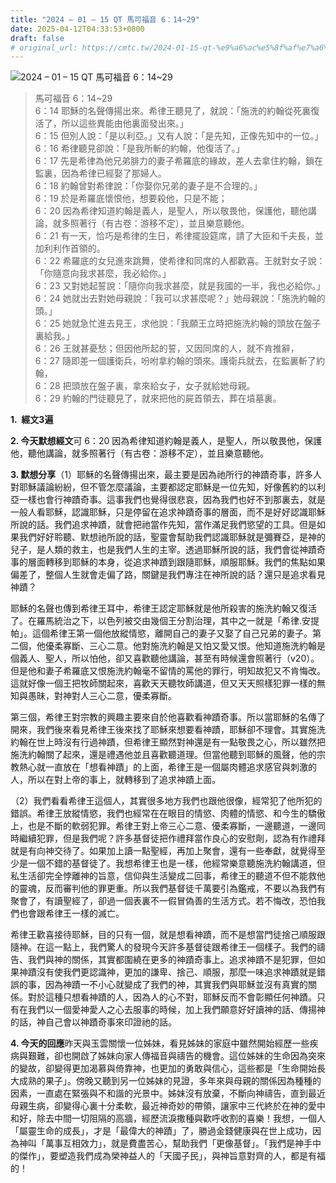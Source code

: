```yaml
---
title: "2024 – 01 – 15 QT 馬可福音 6：14~29"
date: 2025-04-12T04:33:53+0800
draft: false
# original_url: https://cmtc.tw/2024-01-15-qt-%e9%a6%ac%e5%8f%af%e7%a6%8f%e9%9f%b3-6%ef%bc%9a1429
---
```


![2024 – 01 – 15 QT 馬可福音 6：14~29](/images/qt.jpg  "2024 – 01 – 15 QT 馬可福音 6：14~29")

> 馬可福音 6：14~29  
> 6：14 耶穌的名聲傳揚出來。希律王聽見了，就說：「施洗的約翰從死裏復活了，所以這些異能由他裏面發出來。」  
> 6：15 但別人說：「是以利亞。」又有人說：「是先知，正像先知中的一位。」  
> 6：16 希律聽見卻說：「是我所斬的約翰，他復活了。」  
> 6：17 先是希律為他兄弟腓力的妻子希羅底的緣故，差人去拿住約翰，鎖在監裏，因為希律已經娶了那婦人。  
> 6：18 約翰曾對希律說：「你娶你兄弟的妻子是不合理的。」  
> 6：19 於是希羅底懷恨他，想要殺他，只是不能；  
> 6：20 因為希律知道約翰是義人，是聖人，所以敬畏他，保護他，聽他講論，就多照著行（有古卷：游移不定），並且樂意聽他。  
> 6：21 有一天，恰巧是希律的生日，希律擺設筵席，請了大臣和千夫長，並加利利作首領的。  
> 6：22 希羅底的女兒進來跳舞，使希律和同席的人都歡喜。王就對女子說：「你隨意向我求甚麼，我必給你。」  
> 6：23 又對她起誓說：「隨你向我求甚麼，就是我國的一半，我也必給你。」  
> 6：24 她就出去對她母親說：「我可以求甚麼呢？」她母親說：「施洗約翰的頭。」  
> 6：25 她就急忙進去見王，求他說：「我願王立時把施洗約翰的頭放在盤子裏給我。」  
> 6：26 王就甚憂愁；但因他所起的誓，又因同席的人，就不肯推辭，  
> 6：27 隨即差一個護衛兵，吩咐拿約翰的頭來。護衛兵就去，在監裏斬了約翰，  
> 6：28 把頭放在盤子裏，拿來給女子，女子就給她母親。  
> 6：29 約翰的門徒聽見了，就來把他的屍首領去，葬在墳墓裏。

**1.  經文3遍**

**2. 今天默想經文**可 6：20 因為希律知道約翰是義人，是聖人，所以敬畏他，保護他，聽他講論，就多照著行（有古卷：游移不定），並且樂意聽他。

**3. 默想分享**（1）耶穌的名聲傳揚出來，最主要是因為祂所行的神蹟奇事，許多人對耶穌議論紛紛，但不管怎麼議論，主要都認定耶穌是一位先知，好像舊約的以利亞一樣也會行神蹟奇事。這事我們也覺得很悲哀，因為我們也好不到那裏去，就是一般人看耶穌，認識耶穌，只是停留在追求神蹟奇事的層面，而不是好好認識耶穌所說的話。我們追求神蹟，就會把祂當作先知，當作滿足我們慾望的工具。但是如果我們好好聆聽、默想祂所說的話，聖靈會幫助我們認識耶穌就是彌賽亞，是神的兒子，是人類的救主，也是我們人生的主宰。透過耶穌所說的話，我們會從神蹟奇事的層面轉移到耶穌的本身，從追求神蹟到跟隨耶穌，順服耶穌。我們的焦點如果偏差了，整個人生就會走偏了路，關鍵是我們專注在神所說的話？還只是追求看見神蹟？

耶穌的名聲也傳到希律王耳中，希律王認定耶穌就是他所殺害的施洗約翰又復活了。在羅馬統治之下，以色列被交由幾個王分割治理，其中之一就是「希律.安提帕」。這個希律王第一個他放縱情慾，離開自己的妻子又娶了自己兄弟的妻子。第二個，他優柔寡斷、三心二意。他對施洗約翰是又怕又愛又恨。他知道施洗約翰是個義人、聖人，所以怕他，卻又喜歡聽他講論，甚至有時候還會照著行（v20）。但是他和妻子希羅底又恨施洗約翰毫不留情的罵他的罪行，明知故犯又不肯悔改。這就好像一個王把牧師關起來，喜歡天天聽牧師講道，但又天天照樣犯罪一樣的無知與愚昧，對神對人三心二意，優柔寡斷。

第三個，希律王對宗教的興趣主要來自於他喜歡看神蹟奇事。所以當耶穌的名傳了開來，我們後來看見希律王後來找了耶穌來想要看神蹟，耶穌卻不理會。其實施洗約翰在世上時沒有行過神蹟，但希律王顯然對神還是有一點敬畏之心，所以雖然把施洗約翰關了起來，還是禮遇他並且喜歡聽道理。但當他聽到耶穌的風聲，他的宗教熱心就一直放在「想看神蹟」的上面，希律王是一個屬肉體追求感官與刺激的人，所以在對上帝的事上，就轉移到了追求神蹟上面。

（2）我們看看希律王這個人，其實很多地方我們也跟他很像，經常犯了他所犯的錯誤。希律王放縱情慾，我們也經常在在眼目的情慾、肉體的情慾、和今生的驕傲上，也是不斷的軟弱犯罪。希律王對上帝三心二意、優柔寡斷，一邊聽道，一邊同時繼續犯罪，但是我們呢？許多基督徒把作禮拜當作良心的安慰劑，認為有作禮拜就是有向神交待了。如果加上讀一點聖經，再加上聚會，還有一些奉獻，就覺得至少是一個不錯的基督徒了。我想希律王也是一樣，他經常樂意聽施洗約翰講道，但私生活卻完全悖離神的旨意，信仰與生活變成二回事，希律王的聽道不但不能救他的靈魂，反而審判他的罪更重。所以我們基督徒千萬要引為鑑戒，不要以為我們有聚會了，有讀聖經了，卻過一個表裏不一假冒偽善的生活方式。若不悔改，恐怕我們也會跟希律王一樣的滅亡。

希律王歡喜接待耶穌，目的只有一個，就是想看神蹟，而不是想當門徒捨己順服跟隨神。在這一點上，我們驚人的發現今天許多基督徒跟希律王一個樣子。我們的禱告、我們與神的關係，其實都圍繞在更多的神蹟奇事上。追求神蹟不是犯罪，但如果神蹟沒有使我們更認識神，更加的謙卑、捨己、順服，那麼一味追求神蹟就是錯誤的事，因為神蹟一不小心就變成了我們的神，其實我們與耶穌並沒有真實的關係。對於這種只想看神蹟的人，因為人的心不對，耶穌反而不會彰顯任何神蹟。只有在我們以一個愛神愛人之心去服事的時候，加上我們願意好好讀神的話、傳揚神的話，神自己會以神蹟奇事來印證祂的話。

**4. 今天的回應**昨天與玉雲關懷一位姊妹，看見姊妹的家庭中雖然開始經歷一些疾病與艱難，卻也開啟了姊妹向家人傳福音與禱告的機會。這位姊妹的生命因為突來的變故，卻變得更加渴慕與倚靠神，也更加的勇敢與信心，這些都是「生命開始長大成熟的果子」。傍晚又聽到另一位姊妹的見證，多年來與母親的關係因為種種的因素，一直處在緊張與不和諧的光景中。姊妹沒有放棄，不斷向神禱告，直到最近母親生病，卻變得心裏十分柔軟，最近神奇妙的帶領，讓家中三代終於在神的愛中和好，除去中間一切阻隔的高牆，經歷流淚撒種與歡呼收割的喜樂！我想，一個人「屬靈生命的成長」，才是「最偉大的神蹟」了，勝過金錢健康與在世上成功，因為神叫「萬事互相效力」，就是費盡苦心，幫助我們「更像基督」。「我們是神手中的傑作」，要塑造我們成為榮神益人的「天國子民」，與神旨意對齊的人，都是有福的！